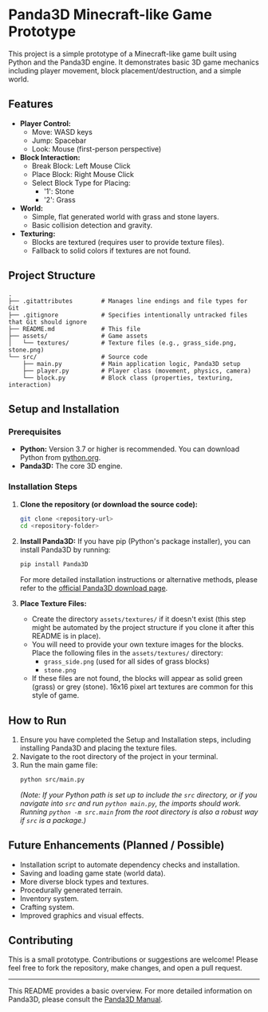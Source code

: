 # Panda3D Minecraft-like Game Prototype

This project is a simple prototype of a Minecraft-like game built using Python and the Panda3D engine. It demonstrates basic 3D game mechanics including player movement, block placement/destruction, and a simple world.

## Features

*   **Player Control:**
    *   Move: WASD keys
    *   Jump: Spacebar
    *   Look: Mouse (first-person perspective)
*   **Block Interaction:**
    *   Break Block: Left Mouse Click
    *   Place Block: Right Mouse Click
    *   Select Block Type for Placing:
        *   '1': Stone
        *   '2': Grass
*   **World:**
    *   Simple, flat generated world with grass and stone layers.
    *   Basic collision detection and gravity.
*   **Texturing:**
    *   Blocks are textured (requires user to provide texture files).
    *   Fallback to solid colors if textures are not found.

## Project Structure

```
.
├── .gitattributes        # Manages line endings and file types for Git
├── .gitignore            # Specifies intentionally untracked files that Git should ignore
├── README.md             # This file
├── assets/               # Game assets
│   └── textures/         # Texture files (e.g., grass_side.png, stone.png)
└── src/                  # Source code
    ├── main.py           # Main application logic, Panda3D setup
    ├── player.py         # Player class (movement, physics, camera)
    └── block.py          # Block class (properties, texturing, interaction)
```

## Setup and Installation

### Prerequisites

*   **Python:** Version 3.7 or higher is recommended. You can download Python from [python.org](https://www.python.org/).
*   **Panda3D:** The core 3D engine.

### Installation Steps

1.  **Clone the repository (or download the source code):**
    ```bash
    git clone <repository-url>
    cd <repository-folder>
    ```

2.  **Install Panda3D:**
    If you have pip (Python's package installer), you can install Panda3D by running:
    ```bash
    pip install Panda3D
    ```
    For more detailed installation instructions or alternative methods, please refer to the [official Panda3D download page](https://www.panda3d.org/download/).

3.  **Place Texture Files:**
    *   Create the directory `assets/textures/` if it doesn't exist (this step might be automated by the project structure if you clone it after this README is in place).
    *   You will need to provide your own texture images for the blocks. Place the following files in the `assets/textures/` directory:
        *   `grass_side.png` (used for all sides of grass blocks)
        *   `stone.png`
    *   If these files are not found, the blocks will appear as solid green (grass) or grey (stone). 16x16 pixel art textures are common for this style of game.

## How to Run

1.  Ensure you have completed the Setup and Installation steps, including installing Panda3D and placing the texture files.
2.  Navigate to the root directory of the project in your terminal.
3.  Run the main game file:
    ```bash
    python src/main.py
    ```
    *(Note: If your Python path is set up to include the `src` directory, or if you navigate into `src` and run `python main.py`, the imports should work. Running `python -m src.main` from the root directory is also a robust way if `src` is a package.)*

## Future Enhancements (Planned / Possible)

*   Installation script to automate dependency checks and installation.
*   Saving and loading game state (world data).
*   More diverse block types and textures.
*   Procedurally generated terrain.
*   Inventory system.
*   Crafting system.
*   Improved graphics and visual effects.

## Contributing

This is a small prototype. Contributions or suggestions are welcome! Please feel free to fork the repository, make changes, and open a pull request.

---

This README provides a basic overview. For more detailed information on Panda3D, please consult the [Panda3D Manual](https://docs.panda3d.org/1.10/python/index).
